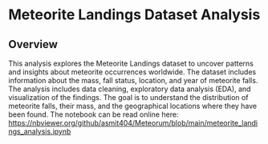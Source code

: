 # Meteorite Landings Dataset Analysis

## Overview

This analysis explores the Meteorite Landings dataset to uncover patterns and insights about meteorite occurrences worldwide. The dataset includes information about the mass, fall status, location, and year of meteorite falls. The analysis includes data cleaning, exploratory data analysis (EDA), and visualization of the findings. The goal is to understand the distribution of meteorite falls, their mass, and the geographical locations where they have been found. The notebook can be read online here: https://nbviewer.org/github/asmit404/Meteorum/blob/main/meteorite_landings_analysis.ipynb
